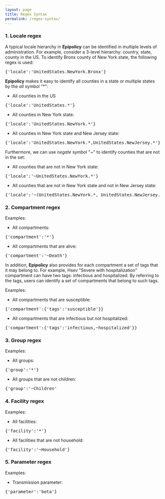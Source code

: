 ```yaml
---
layout: page
title: Regex Syntax
permalink: /regex-syntax/
---
```


### 1. Locale regex

A typical locale hierarchy in **Epipolicy** can be identified in multiple levels of administration. For example, consider a 3-level hierarchy: country, state, county in the US. To identify Bronx county of New York state, the following regex is used:

<pre>{'locale':'UnitedStates.NewYork.Bronx'}</pre>

**Epipolicy** makes it easy to identify all counties in a state or multiple states by the *all* symbol "*":

- All counties in the US
<pre>{'locale':'UnitedStates.*'}</pre>
- All counties in New York state:
<pre>{'locale':'UnitedStates.NewYork.*'}</pre>
- All counties in New York state and New Jersey state:
<pre>{'locale':'UnitedStates.NewYork.*,UnitedStates.NewJersey.*'}</pre>

Furthermore, we can use *negate* symbol "~" to identify counties that are not in the set:

- All counties that are not in New York state:
<pre>{'locale':'~UnitedStates.NewYork.*'}</pre>
- All counties that are not in New York state and not in New Jersey state:
<pre>{'locale':'~(UnitedStates.NewYork.*, UnitedStates.NewJersey.*)'}</pre>

### 2. Compartment regex

Examples:
- All compartments:
<pre>{'compartment':'*'}</pre>
- All compartments that are alive:
<pre>{'compartment':'~Death'}</pre>

In addition, **Epipolicy** also provides for each compartment a set of tags that it may belong to. For example, Hsev "Severe with hospitalization" compartment can have two tags: infectious and hospitalized. By referring to the tags, users can identify a set of compartments that belong to such tags.

Examples:
- All compartments that are susceptible:
<pre>{'compartment':{'tags':'susceptible'}}</pre>
- All compartments that are infectious but not hospitalized:
<pre>{'compartment':{'tags':'infectious,~hospitalized'}}</pre>

### 3. Group regex

Examples:
- All groups:
<pre>{'group':'*'}</pre>
- All groups that are not children:
<pre>{'group':'~Children'</pre>

### 4. Facility regex
Examples:
- All facilities:
<pre>{'facility':'*'}</pre>
- All facilities that are not household:
<pre>{'facility':'~Household'}</pre>

### 5. Parameter regex
Examples:
- Transmission parameter:
<pre>{'parameter':'beta'}</pre>
